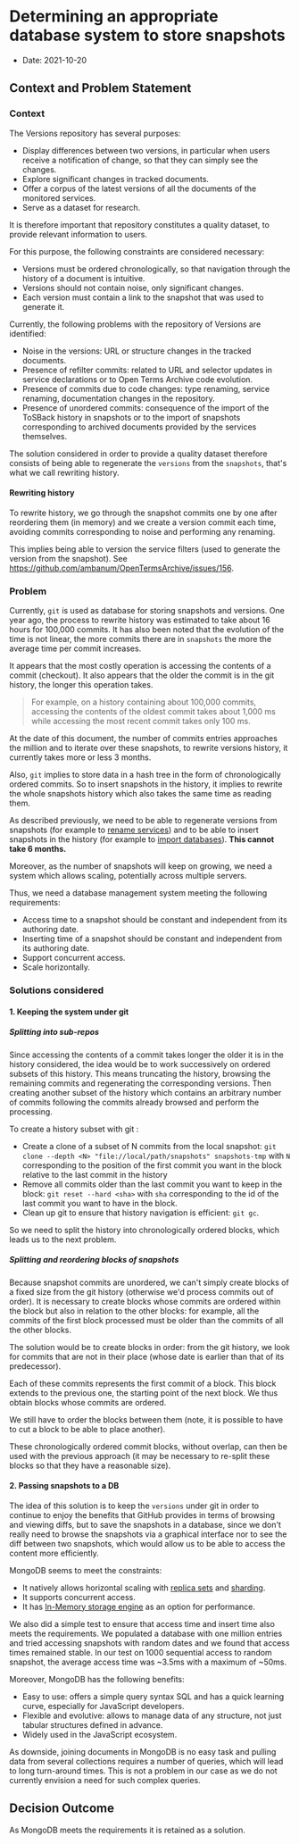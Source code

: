 # Determining an appropriate database system to store snapshots

- Date: 2021-10-20

## Context and Problem Statement

### Context

The Versions repository has several purposes:

- Display differences between two versions, in particular when users receive a notification of change, so that they can simply see the changes.
- Explore significant changes in tracked documents.
- Offer a corpus of the latest versions of all the documents of the monitored services.
- Serve as a dataset for research.

It is therefore important that repository constitutes a quality dataset, to provide relevant information to users.

For this purpose, the following constraints are considered necessary:

- Versions must be ordered chronologically, so that navigation through the history of a document is intuitive.
- Versions should not contain noise, only significant changes.
- Each version must contain a link to the snapshot that was used to generate it.

Currently, the following problems with the repository of Versions are identified:

- Noise in the versions: URL or structure changes in the tracked documents.
- Presence of refilter commits: related to URL and selector updates in service declarations or to Open Terms Archive code evolution.
- Presence of commits due to code changes: type renaming, service renaming, documentation changes in the repository.
- Presence of unordered commits: consequence of the import of the ToSBack history in snapshots or to the import of snapshots corresponding to archived documents provided by the services themselves.

The solution considered in order to provide a quality dataset therefore consists of being able to regenerate the `versions` from the `snapshots`, that's what we call rewriting history.

#### Rewriting history

To rewrite history, we go through the snapshot commits one by one after reordering them (in memory) and we create a version commit each time, avoiding commits corresponding to noise and performing any renaming.

This implies being able to version the service filters (used to generate the version from the snapshot).
See https://github.com/ambanum/OpenTermsArchive/issues/156.

### Problem

Currently, `git` is used as database for storing snapshots and versions.
One year ago, the process to rewrite history was estimated to take about 16 hours for 100,000 commits. It has also been noted that the evolution of the time is not linear, the more commits there are in `snapshots` the more the average time per commit increases.

It appears that the most costly operation is accessing the contents of a commit (checkout).
It also appears that the older the commit is in the git history, the longer this operation takes.

> For example, on a history containing about 100,000 commits, accessing the contents of the oldest commit takes about 1,000 ms while accessing the most recent commit takes only 100 ms.

At the date of this document, the number of commits entries approaches the million and to iterate over these snapshots, to rewrite versions history, it currently takes more or less 3 months.


Also, `git` implies to store data in a hash tree in the form of chronologically ordered commits. So to insert snapshots in the history, it implies to rewrite the whole snapshots history which also takes the same time as reading them.

As described previously, we need to be able to regenerate versions from snapshots (for example to [rename services](https://github.com/ambanum/OpenTermsArchive/issues/314)) and to be able to insert snapshots in the history (for example to [import databases](https://github.com/ambanum/OpenTermsArchive/pull/214)).
**This cannot take 6 months.**

Moreover, as the number of snapshots will keep on growing, we need a system which allows scaling, potentially across multiple servers.

Thus, we need a database management system meeting the following requirements:

- Access time to a snapshot should be constant and independent from its authoring date.
- Inserting time of a snapshot should be constant and independent from its authoring date.
- Support concurrent access.
- Scale horizontally.

### Solutions considered

#### 1. Keeping the system under git

##### Splitting into sub-repos

Since accessing the contents of a commit takes longer the older it is in the history considered, the idea would be to work successively on ordered subsets of this history.
This means truncating the history, browsing the remaining commits and regenerating the corresponding versions. Then creating another subset of the history which contains an arbitrary number of commits following the commits already browsed and perform the processing.

To create a history subset with git :
- Create a clone of a subset of N commits from the local snapshot: `git clone --depth <N> "file://local/path/snapshots" snapshots-tmp` with `N` corresponding to the position of the first commit you want in the block relative to the last commit in the history
- Remove all commits older than the last commit you want to keep in the block: `git reset --hard <sha>` with `sha` corresponding to the id of the last commit you want to have in the block.
- Clean up git to ensure that history navigation is efficient: `git gc`.

So we need to split the history into chronologically ordered blocks, which leads us to the next problem.

##### Splitting and reordering blocks of snapshots

Because snapshot commits are unordered, we can't simply create blocks of a fixed size from the git history (otherwise we'd process commits out of order).
It is necessary to create blocks whose commits are ordered within the block but also in relation to the other blocks: for example, all the commits of the first block processed must be older than the commits of all the other blocks.

The solution would be to create blocks in order: from the git history, we look for commits that are not in their place (whose date is earlier than that of its predecessor).

Each of these commits represents the first commit of a block. This block extends to the previous one, the starting point of the next block.
We thus obtain blocks whose commits are ordered.

We still have to order the blocks between them (note, it is possible to have to cut a block to be able to place another).

These chronologically ordered commit blocks, without overlap, can then be used with the previous approach (it may be necessary to re-split these blocks so that they have a reasonable size).

#### 2. Passing snapshots to a DB

The idea of this solution is to keep the `versions` under git in order to continue to enjoy the benefits that GitHub provides in terms of browsing and viewing diffs, but to save the snapshots in a database, since we don't really need to browse the snapshots via a graphical interface nor to see the diff between two snapshots, which would allow us to be able to access the content more efficiently.

MongoDB seems to meet the constraints:

- It natively allows horizontal scaling with [replica sets](https://docs.mongodb.com/manual/replication/) and [sharding](https://docs.mongodb.com/manual/sharding/).
- It supports concurrent access.
- It has [In-Memory storage engine](https://docs.mongodb.com/manual/core/inmemory/) as an option for performance.

We also did a simple test to ensure that access time and insert time also meets the requirements. We populated a database with one million entries and tried accessing snapshots with random dates and we found that access times remained stable. In our test on 1000 sequential access to random snapshot, the average access time was ~3.5ms with a maximum of ~50ms.

Moreover, MongoDB has the following benefits:

- Easy to use: offers a simple query syntax SQL and has a quick learning curve, especially for JavaScript developers.
- Flexible and evolutive: allows to manage data of any structure, not just tabular structures defined in advance.
- Widely used in the JavaScript ecosystem.

As downside, joining documents in MongoDB is no easy task and pulling data from several collections requires a number of queries, which will lead to long turn-around times. This is not a problem in our case as we do not currently envision a need for such complex queries.

## Decision Outcome

As MongoDB meets the requirements it is retained as a solution.
